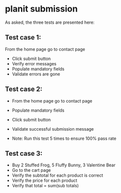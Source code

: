 # planit submission

As asked, the three tests are presented here:

## Test case 1:

From the home page go to contact page
- Click submit button
- Verify error messages
- Populate mandatory fields
- Validate errors are gone

## Test case 2:

- From the home page go to contact page
- Populate mandatory fields
- Click submit button
- Validate successful submission message

- Note: Run this test 5 times to ensure 100% pass rate

## Test case 3: 

- Buy 2 Stuffed Frog, 5 Fluffy Bunny, 3 Valentine Bear
- Go to the cart page
- Verify the subtotal for each product is correct
- Verify the price for each product
- Verify that total = sum(sub totals)
